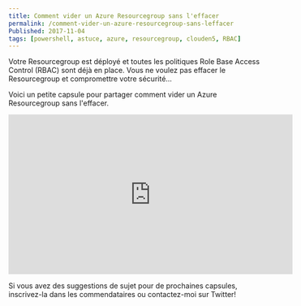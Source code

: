 ```yaml
---
title: Comment vider un Azure Resourcegroup sans l'effacer
permalink: /comment-vider-un-azure-resourcegroup-sans-leffacer
Published: 2017-11-04
tags: [powershell, astuce, azure, resourcegroup, clouden5, RBAC]
---
```


Votre Resourcegroup est déployé et toutes les politiques Role Base Access Control (RBAC) sont déjà en place. Vous ne voulez pas effacer le Resourcegroup et compromettre votre sécurité... 

Voici un petite capsule pour partager comment vider un Azure Resourcegroup sans l'effacer.

<iframe width="560" height="315" src="https://www.youtube.com/embed/C2kJBmJXNE8" frameborder="0" allowfullscreen></iframe>

Si vous avez des suggestions de sujet pour de prochaines capsules, inscrivez-la dans les commendataires ou contactez-moi sur Twitter!
